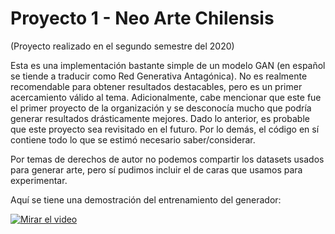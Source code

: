 # Proyecto 1 - Neo Arte Chilensis
(Proyecto realizado en el segundo semestre del 2020)

Esta es una implementación bastante simple de un modelo GAN (en español se tiende a traducir como Red Generativa Antagónica). No es realmente recomendable para obtener resultados destacables, pero es un primer acercamiento válido al tema. Adicionalmente, cabe mencionar que este fue el primer proyecto de la organización y se desconocía mucho que podría generar resultados drásticamente mejores. Dado lo anterior, es probable que este proyecto sea revisitado en el futuro. Por lo demás, el código en sí contiene todo lo que se estimó necesario saber/considerar.

Por temas de derechos de autor no podemos compartir los datasets usados para generar arte, pero sí pudimos incluir el de caras que usamos para experimentar.

Aquí se tiene una demostración del entrenamiento del generador:

[![Mirar el video](https://i.ytimg.com/vi/PEzw2Vtzrw0/hqdefault.jpg)](https://youtu.be/PEzw2Vtzrw0)
